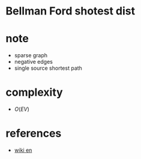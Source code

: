 # Bellman Ford shotest dist 


# note 
- sparse graph
- negative edges
- single source shortest path


# complexity
- $O(EV)$


# references 
- [wiki en](https://en.wikipedia.org/wiki/Bellman%E2%80%93Ford_algorithm)